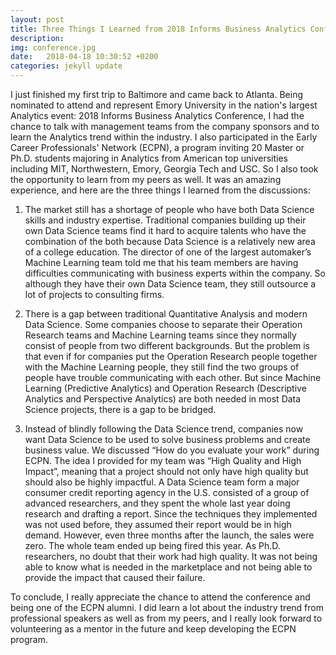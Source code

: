 ```yaml
---
layout: post
title: Three Things I Learned from 2018 Informs Business Analytics Conference
description:
img: conference.jpg
date:   2018-04-18 10:30:52 +0200
categories: jekyll update
---
```

I just finished my first trip to Baltimore and came back to Atlanta. Being nominated to attend and represent Emory University in the nation's largest Analytics event: 2018 Informs Business Analytics Conference, I had the chance to talk with management teams from the company sponsors and to learn the Analytics trend within the industry. I also participated in the Early Career Professionals' Network (ECPN), a program inviting 20 Master or Ph.D. students majoring in Analytics from American top universities including MIT, Northwestern, Emory, Georgia Tech and USC. So I also took the opportunity to learn from my peers as well. It was an amazing experience, and here are the three things I learned from the discussions:

1.	The market still has a shortage of people who have both Data Science skills and industry expertise. Traditional companies building up their own Data Science teams find it hard to acquire talents who have the combination of the both because Data Science is a relatively new area of a college education. The director of one of the largest automaker’s Machine Learning team told me that his team members are having difficulties communicating with business experts within the company. So although they have their own Data Science team, they still outsource a lot of projects to consulting firms.

2.	There is a gap between traditional Quantitative Analysis and modern Data Science. Some companies choose to separate their Operation Research teams and Machine Learning teams since they normally consist of people from two different backgrounds. But the problem is that even if for companies put the Operation Research people together with the Machine Learning people, they still find the two groups of people have trouble communicating with each other. But since Machine Learning (Predictive Analytics) and Operation Research (Descriptive Analytics and Perspective Analytics) are both needed in most Data Science projects, there is a gap to be bridged.

3.	Instead of blindly following the Data Science trend, companies now want Data Science to be used to solve business problems and create business value. We discussed “How do you evaluate your work” during ECPN. The idea I provided for my team was “High Quality and High Impact”, meaning that a project should not only have high quality but should also be highly impactful. A Data Science team form a major consumer credit reporting agency in the U.S. consisted of a group of advanced researchers, and they spent the whole last year doing research and drafting a report. Since the techniques they implemented was not used before, they assumed their report would be in high demand. However, even three months after the launch, the sales were zero. The whole team ended up being fired this year. As Ph.D. researchers, no doubt that their work had high quality. It was not being able to know what is needed in the marketplace and not being able to provide the impact that caused their failure.

To conclude, I really appreciate the chance to attend the conference and being one of the ECPN alumni. I did learn a lot about the industry trend from professional speakers as well as from my peers, and I really look forward to volunteering as a mentor in the future and keep developing the ECPN program.
